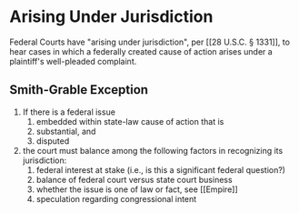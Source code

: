 # Arising Under Jurisdiction

Federal Courts have "arising under jurisdiction", per [[28 U.S.C. § 1331]], to hear cases in which a federally created cause of action arises under a plaintiff's well-pleaded complaint.

## Smith-Grable Exception
1. If there is a federal issue
	1. embedded within state-law cause of action that is
	2. substantial, and
	3. disputed
2. the court must balance among the following factors in recognizing its jurisdiction:
	1. federal interest at stake (i.e., is this a significant federal question?)
	2. balance of federal court versus state court business
	3. whether the issue is one of law or fact, see [[Empire]]
	4. speculation regarding congressional intent